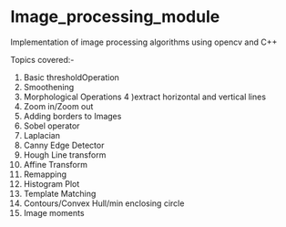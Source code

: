 # Image_processing_module

Implementation of image processing algorithms using opencv and C++

Topics covered:-

1) Basic thresholdOperation
2) Smoothening
3) Morphological Operations
4 )extract horizontal and vertical lines
5) Zoom in/Zoom out
6) Adding borders to Images
7) Sobel operator
8) Laplacian
9) Canny Edge Detector
10) Hough Line transform
11) Affine Transform
12) Remapping
13) Histogram Plot
14) Template Matching
15) Contours/Convex Hull/min enclosing circle
16) Image moments
